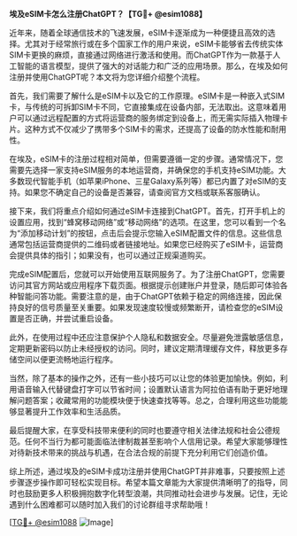 **埃及eSIM卡怎么注册ChatGPT？【TG💪+ @esim1088】**

近年来，随着全球通信技术的飞速发展，eSIM卡逐渐成为一种便捷且高效的选择。尤其对于经常旅行或在多个国家工作的用户来说，eSIM卡能够省去传统实体SIM卡更换的麻烦，直接通过网络进行激活和使用。而ChatGPT作为一款基于人工智能的语言模型，提供了强大的对话能力和广泛的应用场景。那么，在埃及如何注册并使用ChatGPT呢？本文将为您详细介绍整个流程。

首先，我们需要了解什么是eSIM卡以及它的工作原理。eSIM卡是一种嵌入式SIM卡，与传统的可拆卸SIM卡不同，它直接集成在设备内部，无法取出。这意味着用户可以通过远程配置的方式将运营商的服务绑定到设备上，而无需实际插入物理卡片。这种方式不仅减少了携带多个SIM卡的需求，还提高了设备的防水性能和耐用性。

在埃及，eSIM卡的注册过程相对简单，但需要遵循一定的步骤。通常情况下，您需要先选择一家支持eSIM服务的本地运营商，并确保您的手机支持eSIM功能。大多数现代智能手机（如苹果iPhone、三星Galaxy系列等）都已内置了对eSIM的支持。如果您不确定自己的设备是否兼容，请查阅官方文档或联系客服确认。

接下来，我们将重点介绍如何通过eSIM卡连接到ChatGPT。首先，打开手机上的设置应用，找到“蜂窝移动网络”或“移动网络”的选项。在这里，您可以看到一个名为“添加移动计划”的按钮，点击后会提示您输入eSIM配置文件的信息。这些信息通常包括运营商提供的二维码或者链接地址。如果您已经购买了eSIM卡，运营商会提供具体的指引；如果没有，也可以通过正规渠道购买。

完成eSIM配置后，您就可以开始使用互联网服务了。为了注册ChatGPT，您需要访问其官方网站或应用程序下载页面。根据提示创建账户并登录，随后即可体验各种智能问答功能。需要注意的是，由于ChatGPT依赖于稳定的网络连接，因此保持良好的信号质量至关重要。如果发现速度较慢或频繁断开，请检查您的eSIM设置是否正确，并尝试重启设备。

此外，在使用过程中还应注意保护个人隐私和数据安全。尽量避免泄露敏感信息，定期更新密码以防止未经授权的访问。同时，建议定期清理缓存文件，释放更多存储空间以便更流畅地运行程序。

当然，除了基本的操作之外，还有一些小技巧可以让您的体验更加愉快。例如，利用语音输入代替键盘打字可以节省时间；设置默认语言为阿拉伯语有助于更好地理解问题答案；收藏常用的功能模块便于快速查找等等。总之，合理利用这些功能能够显著提升工作效率和生活品质。

最后提醒大家，在享受科技带来便利的同时也要遵守相关法律法规和社会公德规范。任何不当行为都可能面临法律制裁甚至影响个人信用记录。希望大家能够理性对待新技术带来的挑战与机遇，在合法合规的前提下充分利用它们创造价值。

综上所述，通过埃及的eSIM卡成功注册并使用ChatGPT并非难事，只要按照上述步骤逐步操作即可轻松实现目标。希望本篇文章能为大家提供清晰明了的指导，同时也鼓励更多人积极拥抱数字化转型浪潮，共同推动社会进步与发展。记住，无论遇到什么困难都可以随时加入我们的讨论群组寻求帮助哦！

[[TG💪+ @esim1088](https://t.me/s/esim1088) ![Image](https://i.postimg.cc/4NQfJmqS/Snipaste-2025-05-13-00-14-12.png)]
